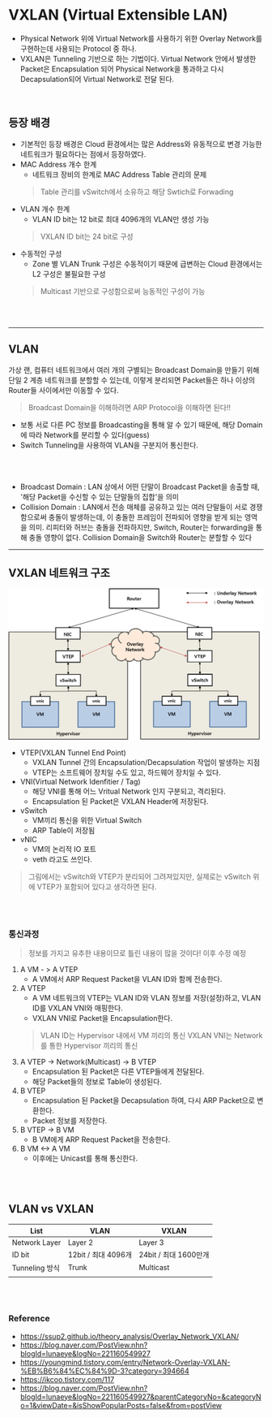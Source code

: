 # VXLAN (Virtual Extensible LAN)
* Physical Network 위에 Virtual Network를 사용하기 위한 Overlay Network를 구현하는데 사용되는 Protocol 중 하나.
* VXLAN은 Tunneling 기반으로 하는 기법이다. Virtual Network 안에서 발생한 Packet은 Encapsulation 되어 Physical Network을 통과하고 다시 Decapsulation되어 Virtual Network로 전달 된다.
</br>


## 등장 배경
* 기본적인 등장 배경은 Cloud 환경에서는 많은 Address와 유동적으로 변경 가능한 네트워크가 필요하다는 점에서 등장하였다.
* MAC Address 개수 한계
    * 네트워크 장비의 한계로 MAC Address Table 관리의 문제
    > Table 관리를 vSwitch에서 소유하고 해당 Swtich로 Forwading
* VLAN 개수 한계
    * VLAN ID bit는 12 bit로 최대 4096개의 VLAN만 생성 가능
    > VXLAN ID bit는 24 bit로 구성
* 수동적인 구성
    * Zone 별 VLAN Trunk 구성은 수동적이기 때문에 급변하는 Cloud 환경에서는 L2 구성은 불필요한 구성
    > Multicast 기반으로 구성함으로써 능동적인 구성이 가능
    
</br>
</br>

---
## VLAN
가상 랜, 컴퓨터 네트워크에서 여러 개의 구별되는 Broadcast Domain을 만들기 위해 단일 2 계층 네트워크를 분할할 수 있는데, 이렇게 분리되면 Packet들은 하나 이상의 Router들 사이에서만 이동할 수 있다.
> Broadcast Domain을 이해하려면 ARP Protocol을 이해하면 된다!!
* 보통 서로 다른 PC 정보를 Broadcasting을 통해 알 수 있기 때문에, 해당 Domain에 따라 Network를 분리할 수 있다(guess)
* Switch Tunneling을 사용하여 VLAN을 구분지어 통신한다.
</br>
</br>

* Broadcast Domain : LAN 상에서 어떤 단말이 Broadcast Packet을 송출할 때, '해당 Packet을 수신할 수 있는 단말들의 집합'을 의미
* Collision Domain : LAN에서 전송 매체를 공유하고 있는 여러 단말들이 서로 경쟁함으로써 충돌이 발생하는데, 이 충돌한 프레임이 전파되어 영향을 받게 되는 영역을 의미. 리피터와 허브는 충돌을 전파하지만, Switch, Router는 forwarding을 통해 충돌 영향이 없다. Collision Domain을 Switch와 Router는 분할할 수 있다


---
## VXLAN 네트워크 구조
![VXLANNetworkArchitecture](../img/VXLANNetworkArchitecture.png)
* VTEP(VXLAN Tunnel End Point)
    * VXLAN Tunnel 간의 Encapsulation/Decapsulation 작업이 발생하는 지점
    * VTEP는 소프트웨어 장치일 수도 있고, 하드웨어 장치일 수 있다.
* VNI(Virtual Network Idenfitier / Tag)
    * 해당 VNI를 통해 어느 Vritual Network 인지 구분되고, 격리된다.
    * Encapsulation 된 Packet은 VXLAN Header에 저장된다.
* vSwitch
    * VM끼리 통신을 위한 Virtual Switch
    * ARP Table이 저장됨
* vNIC
    * VM의 논리적 IO 포트
    * veth 라고도 쓰인다.
> 그림에서는 vSwitch와 VTEP가 분리되어 그려져있지만, 실제로는 vSwitch 위에 VTEP가 포함되어 있다고 생각하면 된다.

</br>
</br>


### 통신과정
> 정보를 가지고 유추한 내용이므로 틀린 내용이 많을 것이다! 이후 수정 예정
1. A VM - > A VTEP
    * A VM에서 ARP Request Packet을 VLAN ID와 함께 전송한다.
2. A VTEP
    * A VM 네트워크의 VTEP는 VLAN ID와 VLAN 정보를 저장(설정)하고, VLAN ID를 VXLAN VNI와 매핑한다.
    * VXLAN VNI로 Packet을 Encapsulation한다.
    > VLAN ID는 Hypervisor 내에서 VM 끼리의 통신
    > VXLAN VNI는 Network를 통한 Hypervisor 끼리의 통신
3. A VTEP -> Network(Multicast) -> B VTEP
    * Encapsulation 된 Packet은 다른 VTEP들에게 전달된다.
    * 해당 Packet들의 정보로 Table이 생성된다.
4. B VTEP
    * Encapsulation 된 Packet을 Decapsulation 하여, 다시 ARP Packet으로 변환한다.
    * Packet 정보를 저장한다.
5. B VTEP -> B VM
    * B VM에게 ARP Request Packet을 전송한다.
6. B VM <-> A VM
    * 이후에는 Unicast를 통해 통신한다.
</br>
</br>


## VLAN vs VXLAN
| List           | VLAN                | VXLAN                 |
| -------------- | ------------------- | --------------------- |
| Network Layer  | Layer 2             | Layer 3               |
| ID bit         | 12bit / 최대 4096개 | 24bit / 최대 1600만개 |
| Tunneling 방식 | Trunk               | Multicast             |
|                |                     |                       |
</br>
</br>

### Reference
* https://ssup2.github.io/theory_analysis/Overlay_Network_VXLAN/
* https://blog.naver.com/PostView.nhn?blogId=lunaeye&logNo=221160549927
* https://youngmind.tistory.com/entry/Network-Overlay-VXLAN-%EB%B6%84%EC%84%9D-3?category=394664
* https://ikcoo.tistory.com/117
* https://blog.naver.com/PostView.nhn?blogId=lunaeye&logNo=221160549927&parentCategoryNo=&categoryNo=1&viewDate=&isShowPopularPosts=false&from=postView


